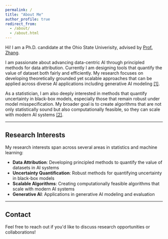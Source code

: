 ```yaml
---
permalink: /
title: "About Me"
author_profile: true
redirect_from: 
  - /about/
  - /about.html
---
```


Hi! I am a Ph.D. candidate at the Ohio State Univerisity, advised by [Prof. Zhang](https://www.asc.ohio-state.edu/zhang.7824/).

I am passionate about advancing data-centric AI through principled methods for data attribution. Currently I am designing tools that quantify the value of dataset both fairly and efficiently. My research focuses on developing theoretically grounded yet scalable approaches that can be applied across diverse AI applications including generative AI modeling [[1]](https://arxiv.org/abs/2505.19013).

As a statistician, I am also deeply interested in methods that quantify uncertainty in black-box models, especially those that remain robust under model misspecification. My broader goal is to create algorithms that are not only statistically sound but also computationally feasible, so they can scale with modern AI systems [[2]](https://openreview.net/forum?id=Bt1vnCnAVS&noteId=uNqjmfay9Q).

---

## Research Interests

My research interests span across several areas in statistics and machine learning:

- **Data Attribution**: Developing principled methods to quantify the value of datasets in AI systems
- **Uncertainty Quantification**: Robust methods for quantifying uncertainty in black-box models
- **Scalable Algorithms**: Creating computationally feasible algorithms that scale with modern AI systems
- **Generative AI**: Applications in generative AI modeling and evaluation

---

## Contact

Feel free to reach out if you'd like to discuss research opportunities or collaborations!
